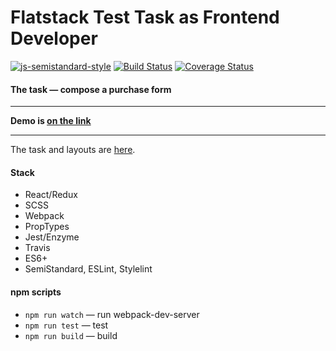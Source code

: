 # Flatstack Test Task as Frontend Developer

[![js-semistandard-style](https://img.shields.io/badge/code%20style-semistandard-brightgreen.svg)](https://github.com/standard/semistandard)
[![Build Status](https://travis-ci.com/vladtaranov/flatstack.svg?branch=master)](https://travis-ci.com/vladtaranov/flatstack)
[![Coverage Status](https://coveralls.io/repos/github/vladtaranov/flatstack/badge.svg?branch=master)](https://coveralls.io/github/vladtaranov/flatstack?branch=master)

#### The task — compose a purchase form

---

**Demo is [on the link](https://vladtaranov.github.io/flatstack/)**

---

The task and layouts are [here](https://github.com/fs/test-tasks/tree/master/front-end).

#### Stack
* React/Redux
* SCSS
* Webpack
* PropTypes
* Jest/Enzyme
* Travis
* ES6+
* SemiStandard, ESLint, Stylelint

#### npm scripts
* ```npm run watch``` — run webpack-dev-server
* ```npm run test``` — test
* ```npm run build``` — build
